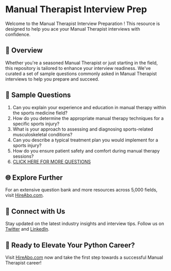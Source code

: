 # Manual Therapist Interview Prep

Welcome to the Manual Therapist Interview Preparation ! This resource is designed to help you ace your Manual Therapist interviews with confidence.

## 🚀 Overview

Whether you're a seasoned Manual Therapist or just starting in the field, this repository is tailored to enhance your interview readiness. We've curated a set of sample questions commonly asked in Manual Therapist interviews to help you prepare and succeed.

## 📝 Sample Questions

1. Can you explain your experience and education in manual therapy within the sports medicine field?
2. How do you determine the appropriate manual therapy techniques for a specific sports injury?
3. What is your approach to assessing and diagnosing sports-related musculoskeletal conditions?
4. Can you describe a typical treatment plan you would implement for a sports injury?
5. How do you ensure patient safety and comfort during manual therapy sessions?
6. [CLICK HERE FOR MORE QUESTIONS](https://hireabo.com/job/15_1_16/Manual%20Therapist)

## 🌐 Explore Further

For an extensive question bank and more resources across 5,000 fields, visit [HireAbo.com](https://www.hireabo.com).

## 📱 Connect with Us

Stay updated on the latest industry insights and interview tips. Follow us on [Twitter](https://twitter.com/hireabo) and [LinkedIn](https://www.linkedin.com/in/hire-abo-3609972a8/).

## 🚀 Ready to Elevate Your Python Career?

Visit [HireAbo.com](https://www.hireabo.com) now and take the first step towards a successful Manual Therapist career!